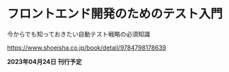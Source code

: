 # フロントエンド開発のためのテスト入門

今からでも知っておきたい自動テスト戦略の必須知識

https://www.shoeisha.co.jp/book/detail/9784798178639

__2023年04月24日 刊行予定__
